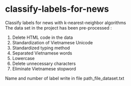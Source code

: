 # classify-labels-for-news
Classify labels for news with k-nearest-neighbor algorithms <br />
The data set in the project has been pre-processed :
<ol>
<li>Delete HTML code in the data</li>
<li>Standardization of Vietnamese Unicode</li>
<li>Standardized typing method</li>
<li>Separated Vietnamese words</li>
<li>Lowercase</li>
<li>Delete unnecessary characters</li>
<li>Eliminate Vietnamese stopword</li>
</ol>

<p>Name and number of label write in file path_file_dataset.txt <br/></p>
